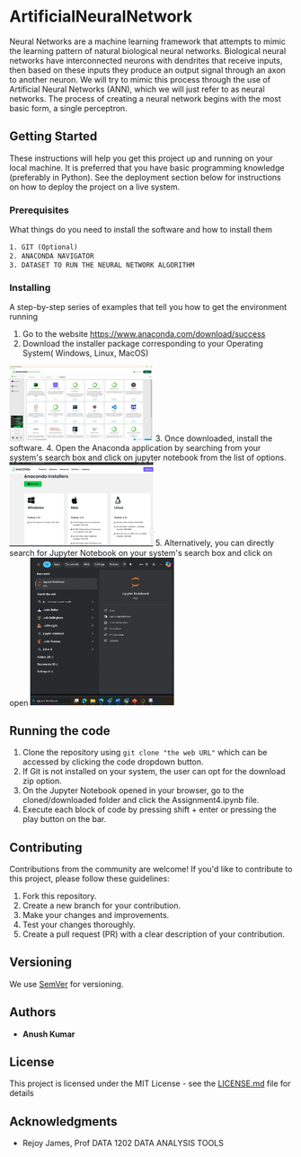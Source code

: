 # ArtificialNeuralNetwork

Neural Networks are a machine learning framework that attempts to mimic the learning pattern of natural  biological neural networks. Biological neural networks have interconnected neurons with dendrites that receive inputs, then based on these inputs they produce an output signal through an axon to another neuron. We will try to mimic this process through the use of Artificial Neural Networks (ANN), which we will just refer to as neural networks. The process of creating a neural network begins with the most basic form, a 
single perceptron.

## Getting Started

These instructions will help you get this project up and running on your local machine. It is preferred that you have basic programming knowledge (preferably in Python). See the deployment section below for instructions on how to deploy the project on a live system.

### Prerequisites

What things do you need to install the software and how to install them

```
1. GIT (Optional)
2. ANACONDA NAVIGATOR
3. DATASET TO RUN THE NEURAL NETWORK ALGORITHM
```

### Installing

A step-by-step series of examples that tell you how to get the environment running


1. Go to the website https://www.anaconda.com/download/success
2. Download the installer package corresponding to your Operating System( Windows, Linux, MacOS)
<img src="Images/Image1.png" width="256"/>
3. Once downloaded, install the software.
4. Open the Anaconda application by searching from your system's search box and click on jupyter notebook from the list of options.
<img src="Images/Image2.png" width="256"/>
5. Alternatively, you can directly search for Jupyter Notebook on your system's search box and click on open
<img src="Images/Image3.png" width="256"/>


## Running the code

1. Clone the repository using ```git clone "the web URL"``` which can be accessed by clicking the code dropdown button.
2. If Git is not installed on your system, the user can opt for the download zip option.
3. On the Jupyter Notebook opened in your browser, go to the cloned/downloaded folder and click the Assignment4.ipynb file.
4. Execute each block of code by pressing shift + enter or pressing the play button on the bar.

## Contributing

Contributions from the community are welcome! If you'd like to contribute to this project, please follow these guidelines:

1. Fork this repository.
2. Create a new branch for your contribution.
3. Make your changes and improvements.
4. Test your changes thoroughly.
5. Create a pull request (PR) with a clear description of your contribution.

## Versioning

We use [SemVer](http://semver.org/) for versioning.

## Authors

* **Anush Kumar**

## License

This project is licensed under the MIT License - see the [LICENSE.md](LICENSE.md) file for details

## Acknowledgments

* Rejoy James, Prof DATA 1202 DATA ANALYSIS TOOLS
